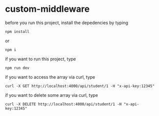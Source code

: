 # custom-middleware

before you run this project, install the depedencies by typing
```
npm install
```
or
```
npm i
```

if you want to run this project, type
```
npm run dev
```

if you want to access the array via curl, type
```
curl -X GET http://localhost:4000/api/student/1 -H "x-api-key:12345"
```

if you want to delete some array via curl, type
```
curl -X DELETE http://localhost:4000/api/student/1 -H "x-api-key:12345"
```
